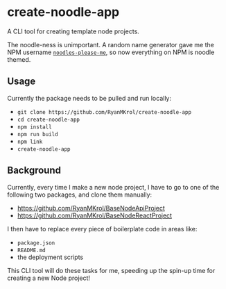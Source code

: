 # create-noodle-app
A CLI tool for creating template node projects.

The noodle-ness is unimportant. A random name generator gave me the NPM username [`noodles-please-me`](https://www.npmjs.com/~noodles-please-me), so now everything on NPM is noodle themed.

## Usage
Currently the package needs to be pulled and run locally:
* `git clone https://github.com/RyanMKrol/create-noodle-app`
* `cd create-noodle-app`
* `npm install`
* `npm run build`
* `npm link`
* `create-noodle-app`

## Background
Currently, every time I make a new node project, I have to go to one of the following two packages, and clone them manually:
* https://github.com/RyanMKrol/BaseNodeApiProject
* https://github.com/RyanMKrol/BaseNodeReactProject

I then have to replace every piece of boilerplate code in areas like:
* `package.json`
* `README.md`
* the deployment scripts

This CLI tool will do these tasks for me, speeding up the spin-up time for creating a new Node project!
